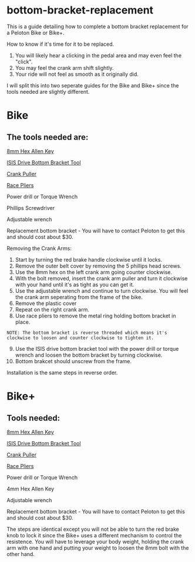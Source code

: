 # bottom-bracket-replacement

This is a guide detailing how to complete a bottom bracket replacement for a Peloton Bike or Bike+. 


How to know if it's time for it to be replaced. 
1. You will likely hear a clicking in the pedal area and may even feel the "click". 
2. You may feel the crank arm shift slightly.
3. Your ride will not feel as smooth as it originally did.


I will split this into two seperate guides for the Bike and Bike+ since the tools needed are slightly different. 

# Bike


## The tools needed are: 


[8mm Hex Allen Key](https://www.amazon.com/gp/product/B005G395RU/ref=ppx_yo_dt_b_asin_title_o02_s00?ie=UTF8&psc=1)


[ISIS Drive Bottom Bracket Tool](https://www.amazon.com/Truvativ-128295-ISIS-Drive-Tool/dp/B000VSWDRE/ref=sr_1_23?crid=3M9JQ08VYQB5R&keywords=bottom%2Bbracket%2Btool%2Bpeloton&qid=1678545430&sprefix=bottom%2Bbracket%2Btool%2Bpeloton%2Caps%2C61&sr=8-23&th=1)


[Crank Puller](https://www.amazon.com/gp/product/B0028YUZSS/ref=ppx_yo_dt_b_asin_title_o08_s00?ie=UTF8&psc=1)


[Race Pliers](https://www.amazon.com/gp/product/B003LBSLUG/ref=ppx_yo_dt_b_asin_title_o07_s00?ie=UTF8&psc=1)


Power drill or Torque Wrench


Phillips Screwdriver


Adjustable wrench


Replacement bottom bracket - You will have to contact Peloton to get this and should cost about $30. 


Removing the Crank Arms:
1. Start by turning the red brake handle clockwise until it locks.
2. Remove the outer belt cover by removing the 5 phillips head screws. 
3. Use the 8mm hex on the left crank arm going counter clockwise. 
4. With the bolt removed, insert the crank arm puller and turn it clockwise with your hand until it's as tight as you can get it. <!-- Include short gif detailing this? -->
5. Use the adjustable wrench and continue to turn clockwise. You will feel the crank arm seperating from the frame of the bike.
6. Remove the plastic cover
7. Repeat on the right crank arm.  
8. Use race pliers to remove the metal ring holding bottom bracket in place.

```NOTE: The bottom bracket is reverse threaded which means it's clockwise to loosen and counter clockwise to tighten it.```

9. Use the ISIS drive bottom bracket tool with the power drill or torque wrench <!-- Look up poundage for torque wrench as recommended by Peloton-->  and loosen the bottom bracket by turning clockwise. 
10. Bottom brakcet should unscrew from the frame.

Installation is the same steps in reverse order. 

# Bike+

## Tools needed:


[8mm Hex Allen Key](https://www.amazon.com/gp/product/B005G395RU/ref=ppx_yo_dt_b_asin_title_o02_s00?ie=UTF8&psc=1)


[ISIS Drive Bottom Bracket Tool](https://www.amazon.com/Truvativ-128295-ISIS-Drive-Tool/dp/B000VSWDRE/ref=sr_1_23?crid=3M9JQ08VYQB5R&keywords=bottom%2Bbracket%2Btool%2Bpeloton&qid=1678545430&sprefix=bottom%2Bbracket%2Btool%2Bpeloton%2Caps%2C61&sr=8-23&th=1)


[Crank Puller](https://www.amazon.com/gp/product/B0028YUZSS/ref=ppx_yo_dt_b_asin_title_o08_s00?ie=UTF8&psc=1)


[Race Pliers](https://www.amazon.com/gp/product/B003LBSLUG/ref=ppx_yo_dt_b_asin_title_o07_s00?ie=UTF8&psc=1)


Power drill or Torque Wrench


4mm Hex Allen Key


Adjustable wrench


Replacement bottom bracket - You will have to contact Peloton to get this and should cost about $30. 

The steps are identical except you will not be able to turn the red brake knob to lock it since the Bike+ uses a different mechanism to control the resistence. You will have to leverage your body weight, holding the crank arm with one hand and putting your weight to loosen the 8mm bolt with the other hand.



